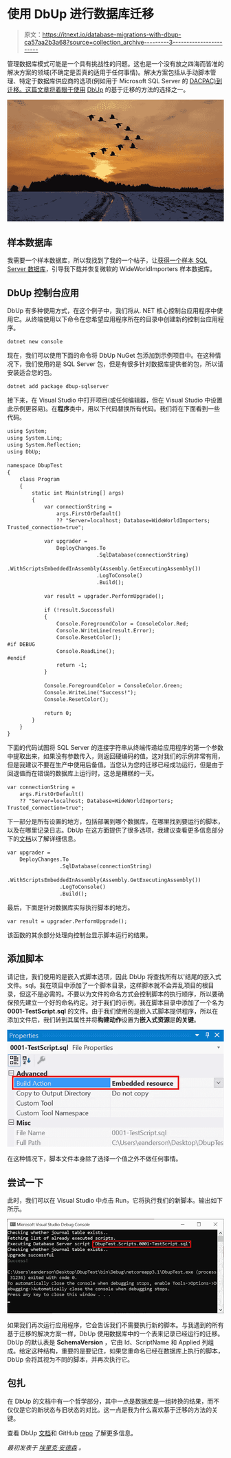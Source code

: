 # 使用 DbUp 进行数据库迁移

> 原文：<https://itnext.io/database-migrations-with-dbup-ca57aa2b3a68?source=collection_archive---------3----------------------->

管理数据库模式可能是一个具有挑战性的问题。这也是一个没有放之四海而皆准的解决方案的领域(不确定是否真的适用于任何事情)。解决方案包括从手动脚本管理、特定于数据库供应商的选项(例如用于 Microsoft SQL Server 的 [DACPAC)到迁移。这篇文章将着眼于使用](https://docs.microsoft.com/en-us/sql/relational-databases/data-tier-applications/data-tier-applications) [DbUp](https://github.com/DbUp/DbUp) 的基于迁移的方法的选择之一。

![](img/7c78cbae99eafa6a43c592a961b1f930.png)

## 样本数据库

我需要一个样本数据库，所以我找到了我的一个帖子，让[获得一个样本 SQL Server 数据库](https://elanderson.net/2018/09/getting-a-sample-sql-server-database/)，引导我下载并恢复微软的 WideWorldImporters 样本数据库。

## DbUp 控制台应用

DbUp 有多种使用方式，在这个例子中，我们将从. NET 核心控制台应用程序中使用它。从终端使用以下命令在您希望应用程序所在的目录中创建新的控制台应用程序。

```
dotnet new console
```

现在，我们可以使用下面的命令将 DbUp NuGet 包添加到示例项目中。在这种情况下，我们使用的是 SQL Server 包，但是有很多针对数据库提供者的包，所以请安装适合您的包。

```
dotnet add package dbup-sqlserver
```

接下来，在 Visual Studio 中打开项目(或任何编辑器，但在 Visual Studio 中设置此示例更容易)。在**程序**类中，用以下代码替换所有代码。我们将在下面看到一些代码。

```
using System;
using System.Linq;
using System.Reflection;
using DbUp;

namespace DbupTest
{
    class Program
    {
        static int Main(string[] args)
        {
            var connectionString =
                args.FirstOrDefault()
                ?? "Server=localhost; Database=WideWorldImporters; Trusted_connection=true";

            var upgrader =
                DeployChanges.To
                             .SqlDatabase(connectionString)
                             .WithScriptsEmbeddedInAssembly(Assembly.GetExecutingAssembly())
                             .LogToConsole()
                             .Build();

            var result = upgrader.PerformUpgrade();

            if (!result.Successful)
            {
                Console.ForegroundColor = ConsoleColor.Red;
                Console.WriteLine(result.Error);
                Console.ResetColor();
#if DEBUG
                Console.ReadLine();
#endif                
                return -1;
            }

            Console.ForegroundColor = ConsoleColor.Green;
            Console.WriteLine("Success!");
            Console.ResetColor();

            return 0;
        }
    }
}
```

下面的代码试图将 SQL Server 的连接字符串从终端传递给应用程序的第一个参数中提取出来，如果没有参数传入，则返回硬编码的值。这对我们的示例非常有用，但是我建议不要在生产中使用后备值。当您认为您的迁移已经成功运行，但是由于回退值而在错误的数据库上运行时，这总是糟糕的一天。

```
var connectionString = 
    args.FirstOrDefault() 
    ?? "Server=localhost; Database=WideWorldImporters; Trusted_connection=true";
```

下一部分是所有设置的地方，包括部署到哪个数据库，在哪里找到要运行的脚本，以及在哪里记录日志。DbUp 在这方面提供了很多选项，我建议查看更多信息部分下的[文档](https://dbup.readthedocs.io/en/latest/)以了解详细信息。

```
var upgrader =
    DeployChanges.To
                 .SqlDatabase(connectionString)
                 .WithScriptsEmbeddedInAssembly(Assembly.GetExecutingAssembly())
                 .LogToConsole()
                 .Build();
```

最后，下面是针对数据库实际执行脚本的地方。

```
var result = upgrader.PerformUpgrade();
```

该函数的其余部分处理向控制台显示脚本运行的结果。

## 添加脚本

请记住，我们使用的是嵌入式脚本选项，因此 DbUp 将查找所有以'结尾的嵌入式文件。sql。我在项目中添加了一个脚本目录，这样脚本就不会弄乱项目的根目录，但这不是必需的。不要以为文件的命名方式会控制脚本的执行顺序，所以要确保预先建立一个好的命名约定。对于我们的示例，我在脚本目录中添加了一个名为 **0001-TestScript.sql** 的文件。由于我们使用的是嵌入式脚本提供程序，所以在添加文件后，我们转到其属性并将**构建动作**设置为**嵌入式资源**是**的关键**。

![](img/ea8a208237e79da8210bc8048de4a74b.png)

在这种情况下，脚本文件本身除了选择一个值之外不做任何事情。

## 尝试一下

此时，我们可以在 Visual Studio 中点击 Run，它将执行我们的新脚本。输出如下所示。

![](img/280227b7c426b06a137cdb0a5317d794.png)

如果我们再次运行应用程序，它会告诉我们不需要执行新的脚本。与我遇到的所有基于迁移的解决方案一样，DbUp 使用数据库中的一个表来记录已经运行的迁移。DbUp 的默认表是 **SchemaVersion** ，它由 Id、ScriptName 和 Applied 列组成。给定这种结构，重要的是要记住，如果您重命名已经在数据库上执行的脚本，DbUp 会将其视为不同的脚本，并再次执行它。

## 包扎

在 DbUp 的文档中有一个哲学部分，其中一点是数据库是一组转换的结果，而不仅仅是它的新状态与旧状态的对比。这一点是我为什么喜欢基于迁移的方法的关键。

查看 DbUp [文档](https://dbup.readthedocs.io/en/latest/)和 GitHub [repo](https://github.com/DbUp/DbUp) 了解更多信息。

*最初发表于* [*埃里克·安德森*](https://elanderson.net/2020/08/database-migrations-with-dbup/) *。*